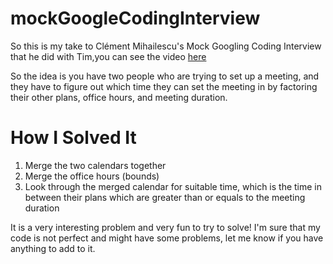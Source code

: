 # mockGoogleCodingInterview

So this is my take to Clément Mihailescu's Mock Googling Coding Interview that he did with Tim,you can see the video [here](https://www.youtube.com/watch?v=3Q_oYDQ2whs)

So the idea is you have two people who are trying to set up a meeting, and they have to figure out which time they can set the meeting in by factoring their other plans, office hours, and meeting duration.

# How I Solved It
1. Merge the two calendars together
2. Merge the office hours (bounds)
3. Look through the merged calendar for suitable time, which is the time in between their plans which are greater than or equals to the meeting duration

It is a very interesting problem and very fun to try to solve! I'm sure that my code is not perfect and might have some problems, let me know if you have anything to add to it.
